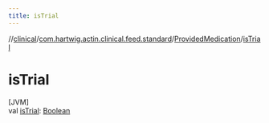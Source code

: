 ```yaml
---
title: isTrial
---
```

//[clinical](../../../index.html)/[com.hartwig.actin.clinical.feed.standard](../index.html)/[ProvidedMedication](index.html)/[isTrial](is-trial.html)



# isTrial



[JVM]\
val [isTrial](is-trial.html): [Boolean](https://kotlinlang.org/api/latest/jvm/stdlib/kotlin/-boolean/index.html)




